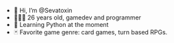 - 👋 Hi, I’m @Sevatoxin
- 👨🏻‍💻 26 years old, gamedev and programmer
- 🐍 Learning Python at the moment
- 🃏 Favorite game genre: card games, turn based RPGs.

<!---
Sevatoxin/Sevatoxin is a ✨ special ✨ repository because its `README.md` (this file) appears on your GitHub profile.
You can click the Preview link to take a look at your changes.
--->
